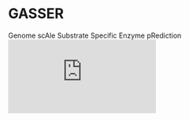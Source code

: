 # GASSER
Genome scAle Substrate Specific Enzyme pRediction
![pic1](https://raw.githubusercontent.com/JinyuanSun/GASSER/master/GASSER_workflow.pdf)
